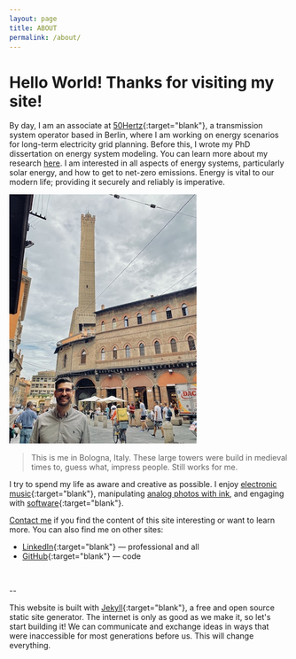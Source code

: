 ```yaml
---
layout: page
title: ABOUT
permalink: /about/
---
```


# Hello World! Thanks for visiting my site! 

By day, I am an associate at [50Hertz](https://www.50hertz.com/en/){:target="blank"}, a transmission system operator based in Berlin, where I am working on energy scenarios for long-term electricity grid planning. Before this, I wrote my PhD dissertation on energy system modeling. You can learn more about my research [here](/research/). I am interested in all aspects of energy systems, particularly solar energy, and how to get to net-zero emissions. Energy is vital to our modern life; providing it securely and reliably is imperative.

![Me in front of a high medieval tower in Bologna, Italy](/data/martin2.jpg)

> This is me in Bologna, Italy. These large towers were build in medieval times to, guess what, impress people. Still works for me. 


I try to spend my life as aware and creative as possible. I enjoy [electronic music](https://soundcloud.com/0_k/){:target="blank"}, manipulating [analog photos with ink](/scratch/), and engaging with [software](https://github.com/0-k){:target="blank"}.

[Contact me](/contact) if you find the content of this site interesting or want to learn more. You can also find me on other sites:


* [LinkedIn](https://www.linkedin.com/in/martin-klein-){:target="blank"} — professional and all
* [GitHub](https://github.com/0-k){:target="blank"} — code

<br>

--

This website is built with [Jekyll](https://jekyllrb.com/){:target="blank"}, a free and open source static site generator. The internet is only as good as we make it, so let's start building it! We can communicate and exchange ideas in ways that were inaccessible for most generations before us. This will change everything.
